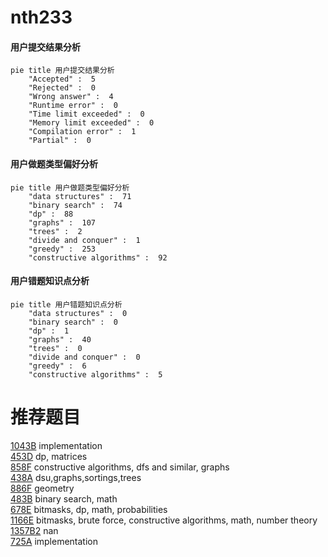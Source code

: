# nth233

<!-- tabs:start -->



#### **用户提交结果分析**

```mermaid
pie title 用户提交结果分析
    "Accepted" :  5
    "Rejected" :  0
    "Wrong answer" :  4
    "Runtime error" :  0
    "Time limit exceeded" :  0
    "Memory limit exceeded" :  0
    "Compilation error" :  1
    "Partial" :  0
```

#### **用户做题类型偏好分析**

```mermaid
pie title 用户做题类型偏好分析
    "data structures" :  71
    "binary search" :  74
    "dp" :  88
    "graphs" :  107
    "trees" :  2
    "divide and conquer" :  1
    "greedy" :  253
    "constructive algorithms" :  92
```
#### **用户错题知识点分析**

```mermaid
pie title 用户错题知识点分析
    "data structures" :  0
    "binary search" :  0
    "dp" :  1
    "graphs" :  40
    "trees" :  0
    "divide and conquer" :  0
    "greedy" :  6
    "constructive algorithms" :  5
```



<!-- tabs:end -->
# 推荐题目
[1043B](https://codeforces.com/contest/1043/problem/B)		implementation		  
[453D](https://codeforces.com/contest/453/problem/D)		dp,
                        matrices		  
[858F](https://codeforces.com/contest/858/problem/F)		constructive algorithms,
                        dfs and similar,
                        graphs		  
[438A](https://codeforces.com/contest/438/problem/A)		dsu,graphs,sortings,trees		  
[886F](https://codeforces.com/contest/886/problem/F)		geometry		  
[483B](https://codeforces.com/contest/483/problem/B)		binary search,
                        math		  
[678E](https://codeforces.com/contest/678/problem/E)		bitmasks,
                        dp,
                        math,
                        probabilities		  
[1166E](https://codeforces.com/contest/1166/problem/E)		bitmasks,
                        brute force,
                        constructive algorithms,
                        math,
                        number theory		  
[1357B2](https://codeforces.com/contest/1357B/problem/2)		nan		  
[725A](https://codeforces.com/contest/725/problem/A)		implementation		  
